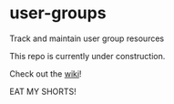 # user-groups
Track and maintain user group resources

This repo is currently under construction.

Check out the [wiki](https://github.com/techlahoma/user-groups/wiki)!

EAT MY SHORTS!
